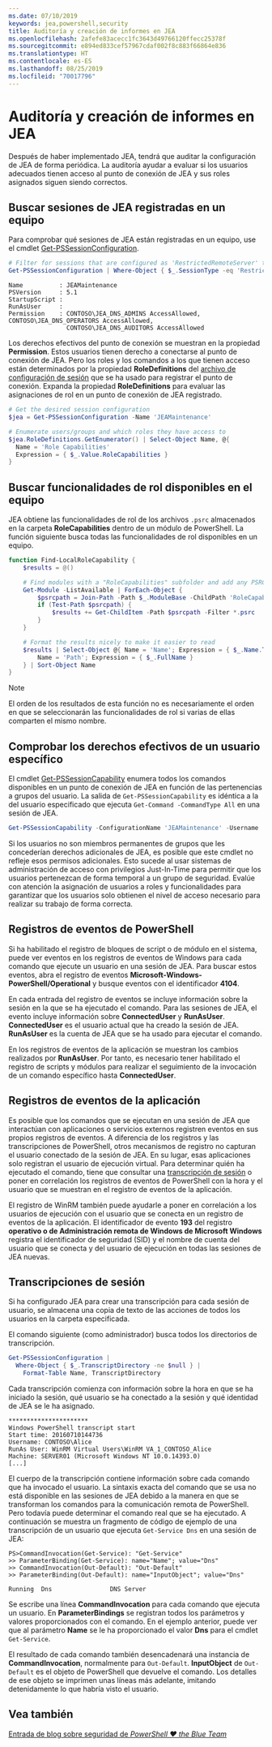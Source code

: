 ```yaml
---
ms.date: 07/10/2019
keywords: jea,powershell,security
title: Auditoría y creación de informes en JEA
ms.openlocfilehash: 2afefe83acecc1fc3643d49766120ffecc25378f
ms.sourcegitcommit: e894ed833cef57967cdaf002f8c883f66864e836
ms.translationtype: HT
ms.contentlocale: es-ES
ms.lasthandoff: 08/25/2019
ms.locfileid: "70017796"
---
```

# <a name="auditing-and-reporting-on-jea"></a>Auditoría y creación de informes en JEA

Después de haber implementado JEA, tendrá que auditar la configuración de JEA de forma periódica. La auditoría ayudar a evaluar si los usuarios adecuados tienen acceso al punto de conexión de JEA y sus roles asignados siguen siendo correctos.

## <a name="find-registered-jea-sessions-on-a-machine"></a>Buscar sesiones de JEA registradas en un equipo

Para comprobar qué sesiones de JEA están registradas en un equipo, use el cmdlet [Get-PSSessionConfiguration](/powershell/module/microsoft.powershell.core/get-pssessionconfiguration).

```powershell
# Filter for sessions that are configured as 'RestrictedRemoteServer' to find JEA-like session configurations
Get-PSSessionConfiguration | Where-Object { $_.SessionType -eq 'RestrictedRemoteServer' }
```

```Output
Name          : JEAMaintenance
PSVersion     : 5.1
StartupScript :
RunAsUser     :
Permission    : CONTOSO\JEA_DNS_ADMINS AccessAllowed, CONTOSO\JEA_DNS_OPERATORS AccessAllowed,
                CONTOSO\JEA_DNS_AUDITORS AccessAllowed
```

Los derechos efectivos del punto de conexión se muestran en la propiedad **Permission**. Estos usuarios tienen derecho a conectarse al punto de conexión de JEA. Pero los roles y los comandos a los que tienen acceso están determinados por la propiedad **RoleDefinitions** del [archivo de configuración de sesión](session-configurations.md) que se ha usado para registrar el punto de conexión. Expanda la propiedad **RoleDefinitions** para evaluar las asignaciones de rol en un punto de conexión de JEA registrado.

```powershell
# Get the desired session configuration
$jea = Get-PSSessionConfiguration -Name 'JEAMaintenance'

# Enumerate users/groups and which roles they have access to
$jea.RoleDefinitions.GetEnumerator() | Select-Object Name, @{
  Name = 'Role Capabilities'
  Expression = { $_.Value.RoleCapabilities }
}
```

## <a name="find-available-role-capabilities-on-the-machine"></a>Buscar funcionalidades de rol disponibles en el equipo

JEA obtiene las funcionalidades de rol de los archivos `.psrc` almacenados en la carpeta **RoleCapabilities** dentro de un módulo de PowerShell. La función siguiente busca todas las funcionalidades de rol disponibles en un equipo.

```powershell
function Find-LocalRoleCapability {
    $results = @()

    # Find modules with a "RoleCapabilities" subfolder and add any PSRC files to the result set
    Get-Module -ListAvailable | ForEach-Object {
        $psrcpath = Join-Path -Path $_.ModuleBase -ChildPath 'RoleCapabilities'
        if (Test-Path $psrcpath) {
            $results += Get-ChildItem -Path $psrcpath -Filter *.psrc
        }
    }

    # Format the results nicely to make it easier to read
    $results | Select-Object @{ Name = 'Name'; Expression = { $_.Name.TrimEnd('.psrc') }}, @{
        Name = 'Path'; Expression = { $_.FullName }
    } | Sort-Object Name
}
```

> [!NOTE]
> El orden de los resultados de esta función no es necesariamente el orden en que se seleccionarán las funcionalidades de rol si varias de ellas comparten el mismo nombre.

## <a name="check-effective-rights-for-a-specific-user"></a>Comprobar los derechos efectivos de un usuario específico

El cmdlet [Get-PSSessionCapability](/powershell/module/microsoft.powershell.core/Get-PSSessionCapability) enumera todos los comandos disponibles en un punto de conexión de JEA en función de las pertenencias a grupos del usuario.
La salida de `Get-PSSessionCapability` es idéntica a la del usuario especificado que ejecuta `Get-Command -CommandType All` en una sesión de JEA.

```powershell
Get-PSSessionCapability -ConfigurationName 'JEAMaintenance' -Username 'CONTOSO\Alice'
```

Si los usuarios no son miembros permanentes de grupos que les concederían derechos adicionales de JEA, es posible que este cmdlet no refleje esos permisos adicionales. Esto sucede al usar sistemas de administración de acceso con privilegios Just-In-Time para permitir que los usuarios pertenezcan de forma temporal a un grupo de seguridad. Evalúe con atención la asignación de usuarios a roles y funcionalidades para garantizar que los usuarios solo obtienen el nivel de acceso necesario para realizar su trabajo de forma correcta.

## <a name="powershell-event-logs"></a>Registros de eventos de PowerShell

Si ha habilitado el registro de bloques de script o de módulo en el sistema, puede ver eventos en los registros de eventos de Windows para cada comando que ejecute un usuario en una sesión de JEA. Para buscar estos eventos, abra el registro de eventos **Microsoft-Windows-PowerShell/Operational** y busque eventos con el identificador **4104**.

En cada entrada del registro de eventos se incluye información sobre la sesión en la que se ha ejecutado el comando. Para las sesiones de JEA, el evento incluye información sobre **ConnectedUser** y **RunAsUser**. **ConnectedUser** es el usuario actual que ha creado la sesión de JEA. **RunAsUser** es la cuenta de JEA que se ha usado para ejecutar el comando.

En los registros de eventos de la aplicación se muestran los cambios realizados por **RunAsUser**. Por tanto, es necesario tener habilitado el registro de scripts y módulos para realizar el seguimiento de la invocación de un comando específico hasta **ConnectedUser**.

## <a name="application-event-logs"></a>Registros de eventos de la aplicación

Es posible que los comandos que se ejecutan en una sesión de JEA que interactúan con aplicaciones o servicios externos registren eventos en sus propios registros de eventos. A diferencia de los registros y las transcripciones de PowerShell, otros mecanismos de registro no capturan el usuario conectado de la sesión de JEA. En su lugar, esas aplicaciones solo registran el usuario de ejecución virtual.
Para determinar quién ha ejecutado el comando, tiene que consultar una [transcripción de sesión](#session-transcripts) o poner en correlación los registros de eventos de PowerShell con la hora y el usuario que se muestran en el registro de eventos de la aplicación.

El registro de WinRM también puede ayudarle a poner en correlación a los usuarios de ejecución con el usuario que se conecta en un registro de eventos de la aplicación. El identificador de evento **193** del registro **operativo o de Administración remota de Windows de Microsoft Windows** registra el identificador de seguridad (SID) y el nombre de cuenta del usuario que se conecta y del usuario de ejecución en todas las sesiones de JEA nuevas.

## <a name="session-transcripts"></a>Transcripciones de sesión

Si ha configurado JEA para crear una transcripción para cada sesión de usuario, se almacena una copia de texto de las acciones de todos los usuarios en la carpeta especificada.

El comando siguiente (como administrador) busca todos los directorios de transcripción.

```powershell
Get-PSSessionConfiguration |
  Where-Object { $_.TranscriptDirectory -ne $null } |
    Format-Table Name, TranscriptDirectory
```

Cada transcripción comienza con información sobre la hora en que se ha iniciado la sesión, qué usuario se ha conectado a la sesión y qué identidad de JEA se le ha asignado.

```
**********************
Windows PowerShell transcript start
Start time: 20160710144736
Username: CONTOSO\Alice
RunAs User: WinRM Virtual Users\WinRM VA_1_CONTOSO_Alice
Machine: SERVER01 (Microsoft Windows NT 10.0.14393.0)
[...]
```

El cuerpo de la transcripción contiene información sobre cada comando que ha invocado el usuario. La sintaxis exacta del comando que se usa no está disponible en las sesiones de JEA debido a la manera en que se transforman los comandos para la comunicación remota de PowerShell. Pero todavía puede determinar el comando real que se ha ejecutado. A continuación se muestra un fragmento de código de ejemplo de una transcripción de un usuario que ejecuta `Get-Service Dns` en una sesión de JEA:

```
PS>CommandInvocation(Get-Service): "Get-Service"
>> ParameterBinding(Get-Service): name="Name"; value="Dns"
>> CommandInvocation(Out-Default): "Out-Default"
>> ParameterBinding(Out-Default): name="InputObject"; value="Dns"

Running  Dns                DNS Server
```

Se escribe una línea **CommandInvocation** para cada comando que ejecuta un usuario. En **ParameterBindings** se registran todos los parámetros y valores proporcionados con el comando. En el ejemplo anterior, puede ver que al parámetro **Name** se le ha proporcionado el valor **Dns** para el cmdlet `Get-Service`.

El resultado de cada comando también desencadenará una instancia de **CommandInvocation**, normalmente para `Out-Default`. **InputObject** de `Out-Default` es el objeto de PowerShell que devuelve el comando. Los detalles de ese objeto se imprimen unas líneas más adelante, imitando detenidamente lo que habría visto el usuario.

## <a name="see-also"></a>Vea también

[Entrada de blog sobre seguridad de *PowerShell ♥ the Blue Team*](https://devblogs.microsoft.com/powershell/powershell-the-blue-team/)
